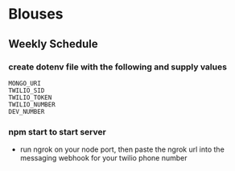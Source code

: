 # Blouses
## Weekly Schedule

### create dotenv file with the following and supply values

    MONGO_URI
    TWILIO_SID
    TWILIO_TOKEN
    TWILIO_NUMBER
    DEV_NUMBER

### npm start to start server
 * run ngrok on your node port, then paste the ngrok url into the messaging webhook for your twilio phone number